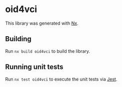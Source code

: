 # oid4vci

This library was generated with [Nx](https://nx.dev).

## Building

Run `nx build oid4vci` to build the library.

## Running unit tests

Run `nx test oid4vci` to execute the unit tests via [Jest](https://jestjs.io).
